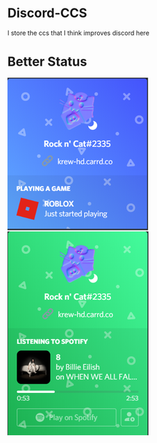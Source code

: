 # Discord-CCS
I store the ccs that I think improves discord here




# Better Status
![Games](https://github.com/Clyde-Beep/Discord-CCS/blob/master/BetterStatusImgs/CCS1PNG.PNG)
![Spotify](https://github.com/Clyde-Beep/Discord-CCS/blob/master/BetterStatusImgs/CCS2.PNG)
